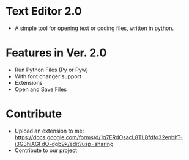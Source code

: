 # Text Editor 2.0

- A simple tool for opening text or coding files, written in python.

# Features in Ver. 2.0

- Run Python Files (Py or Pyw)
- With font changer support
- Extensions
- Open and Save Files

# Contribute

- Upload an extension to me: https://docs.google.com/forms/d/1q7ERdOsacL8TLBfdfo32enbhT-i3G3hiAGFdO-dgb9k/edit?usp=sharing
- Contribute to our project
